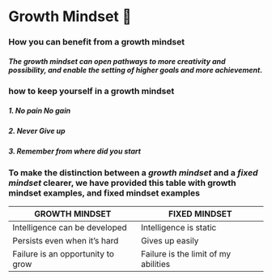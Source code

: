 # Growth Mindset :brain:
### How you can benefit from a growth mindset
##### The growth mindset can open pathways to more creativity and possibility, and enable the setting of higher goals and more achievement.
### how to keep yourself in a growth mindset
##### 1. No pain No gain 
##### 2. Never Give up
##### 3. Remember from where did you start

### To make the distinction between a ***growth mindset*** and a ***fixed mindset*** clearer, we have provided this table with growth mindset examples, and fixed mindset examples

GROWTH MINDSET | FIXED MINDSET 
------------ | -------------
Intelligence can be developed | Intelligence is static	
Persists even when it’s hard | Gives up easily	
Failure is an opportunity to grow | Failure is the limit of my abilities
